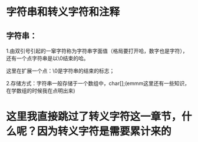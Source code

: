 # 字符串和转义字符和注释

## 字符串：

1.由双引号引起的一窜字符称为字符串字面值（格局要打开哈，数字也是字符），还有一个点字符串是以\0结束的哈。

这里在扩展一个点：\0是字符串的结束的标志；

2.存储方式：字符串一般存储于一个数组中，char[];(emmm这里还有一些知识，在学数组的时候我在点明出来)





# 这里我直接跳过了转义字符这一章节，什么呢？因为转义字符是需要累计来的
